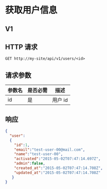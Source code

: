 # 获取用户信息

## V1

## HTTP 请求

`GET http://my-site/api/v1/users/<id>`

## 请求参数

参数名 | 是否必需 | 描述
-----| --------| -------
id   |  是      | 用户 id|

## 响应

```json
{
  "user":
  {
    "id":1,
    "email":"test-user-00@mail.com",
    "name":"test-user-00",
    "activated":"2015-05-02T07:47:14.697Z",
    "admin":false,
    "created_at":"2015-05-02T07:47:14.708Z",
    "updated_at":"2015-05-02T07:47:14.708Z"
   }
}
```
